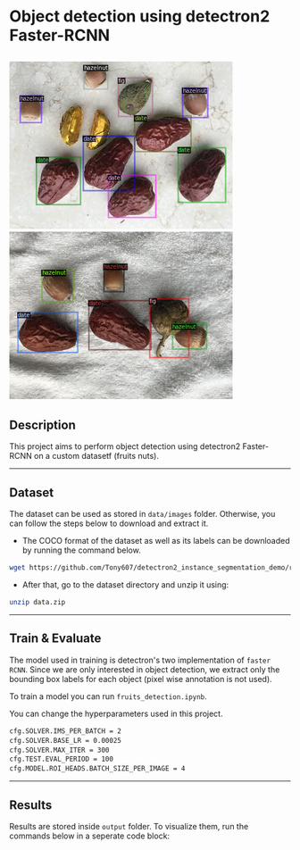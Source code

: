 # Object detection using detectron2 Faster-RCNN
![Project Image](https://github.com/Ghailen-Ben-Achour/detectron2_detection/blob/main/images/result_1.png)
![Project Image](https://github.com/Ghailen-Ben-Achour/detectron2_detection/blob/main/images/result_2.png)
---

## Description
This project aims to perform object detection using detectron2 Faster-RCNN on a custom datasetf (fruits nuts).

---

## Dataset
The dataset can be used as stored in ```data/images``` folder. Otherwise, you can follow the steps below to download and extract it.

- The COCO format of the dataset as well as its labels can be downloaded by running the command below.
```bash
wget https://github.com/Tony607/detectron2_instance_segmentation_demo/releases/download/V0.1/data.zip
```
- After that, go to the dataset directory and unzip it using:
```bash
unzip data.zip
```
---
## Train & Evaluate
The model used in training is detectron's two implementation of ```faster RCNN```. Since we are only interested in object detection, we extract only the bounding box labels for each object (pixel wise annotation is not used).

To train a model you can run ```fruits_detection.ipynb```.

You can change the hyperparameters used in this project.
```bash
cfg.SOLVER.IMS_PER_BATCH = 2
cfg.SOLVER.BASE_LR = 0.00025 
cfg.SOLVER.MAX_ITER = 300 
cfg.TEST.EVAL_PERIOD = 100
cfg.MODEL.ROI_HEADS.BATCH_SIZE_PER_IMAGE = 4
```
---
## Results

Results are stored inside ```output``` folder. To visualize them, run the commands below in a seperate code block:

